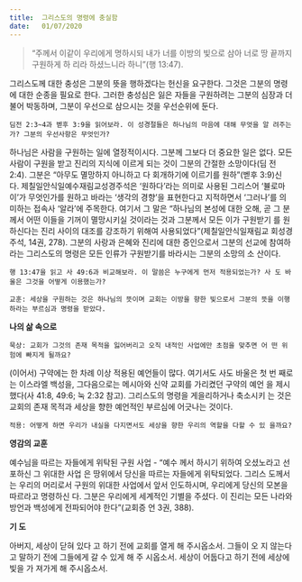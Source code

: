```yaml
---
title:  그리스도의 명령에 충실함
date:   01/07/2020
---
```


> <p></p>
> “주께서 이같이 우리에게 명하시되 내가 너를 이방의 빛으로 삼아 너로 땅 끝까지 구원하게 하 리라 하셨느니라 하니”(행 13:47).

그리스도께 대한 충성은 그분의 뜻을 행하겠다는 헌신을 요구한다. 그것은 그분의 명령에 대한 순종을 필요로 한다. 그러한 충성심은 잃은 자들을 구원하려는 그분의 심장과 더불어 박동하며, 그분이 우선으로 삼으시는 것을 우선순위에 둔다.

`딤전 2:3~4과 벧후 3:9을 읽어보라. 이 성경절들은 하나님의 마음에 대해 무엇을 알 려주는가? 그분의 우선사항은 무엇인가?`

하나님은 사람을 구원하는 일에 열정적이시다. 그분께 그보다 더 중요한 일은 없다. 모든 사람이 구원을 받고 진리의 지식에 이르게 되는 것이 그분의 간절한 소망이다(딤 전 2:4). 그분은 “아무도 멸망하지 아니하고 다 회개하기에 이르기를 원하”(벧후 3:9)신 다. 제칠일안식일예수재림교성경주석은 ‘원하다’라는 의미로 사용된 그리스어 ‘뷸로마 이’가 무엇인가를 원하고 바라는 ‘생각의 경향’을 표현한다고 지적하면서 ‘그러나’를 의 미하는 접속사 ‘알라’에 주목한다. 여기서 그 말은 “하나님의 본성에 대한 오해, 곧 그 분께서 어떤 이들을 기꺼이 멸망시키실 것이라는 것과 그분께서 모든 이가 구원받기 를 원하신다는 진리 사이의 대조를 강조하기 위해여 사용되었다”(제칠일안식일재림교 회성경주석, 14권, 278). 그분의 사랑과 은혜와 진리에 대한 증인으로서 그분의 선교에 참여하라는 그리스도의 명령은 모든 인류가 구원받기를 바라시는 그분의 소망의 소 산이다.

`행 13:47을 읽고 사 49:6과 비교해보라. 이 말씀은 누구에게 먼저 적용되었는가? 사 도 바울은 그것을 어떻게 이용했는가?`

`교훈: 세상을 구원하는 것은 하나님의 뜻이며 교회는 이방을 향한 빛으로서 그분의 뜻을 이행하라는 부르심과 명령을 받았다.`

**나의 삶 속으로**

`묵상: 교회가 그것의 존재 목적을 잃어버리고 오직 내적인 사업에만 초점을 맞추면 어 떤 위험에 빠지게 될까요?`

(이어서) 구약에는 한 차례 이상 적용된 예언들이 많다. 여기서도 사도 바울은 첫 번 째로는 이스라엘 백성을, 그다음으로는 메시아와 신약 교회를 가리켰던 구약의 예언 을 제시했다(사 41:8, 49:6; 눅 2:32 참고). 그리스도의 명령을 게을리하거나 축소시키 는 것은 교회의 존재 목적과 세상을 향한 예언적인 부르심에 어긋나는 것이다.

`적용: 어떻게 하면 우리가 내실을 다지면서도 세상을 향한 우리의 역할을 다할 수 있 을까요?`

**영감의 교훈**

예수님을 따르는 자들에게 위탁된 구원 사업 - “예수 께서 하시기 위하여 오셨노라고 선포하신 그 위대한 사업 은 땅위에서 당신을 따르는 자들에게 위탁되었다. 그리스 도께서는 우리의 머리로서 구원의 위대한 사업에서 앞서 인도하시며, 우리에게 당신의 모본을 따르라고 명령하신 다. 그분은 우리에게 세계적인 기별을 주셨다. 이 진리는 모든 나라와 방언과 백성에게 전파되어야 한다”(교회증 언 3권, 388).

**기 도**

아버지, 세상이 닫혀 있다 고 하기 전에 교회를 열게 해 주시옵소서. 그들이 오 지 않는다고 말하기 전에 그들에게 갈 수 있게 해 주 시옵소서. 세상이 어둡다고 하기 전에 세상에 빛을 가 져가게 해 주시옵소서.